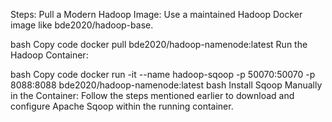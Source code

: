Steps:
Pull a Modern Hadoop Image: Use a maintained Hadoop Docker image like bde2020/hadoop-base.

bash
Copy code
docker pull bde2020/hadoop-namenode:latest
Run the Hadoop Container:

bash
Copy code
docker run -it --name hadoop-sqoop -p 50070:50070 -p 8088:8088 bde2020/hadoop-namenode:latest bash
Install Sqoop Manually in the Container: Follow the steps mentioned earlier to download and configure Apache Sqoop within the running container.
